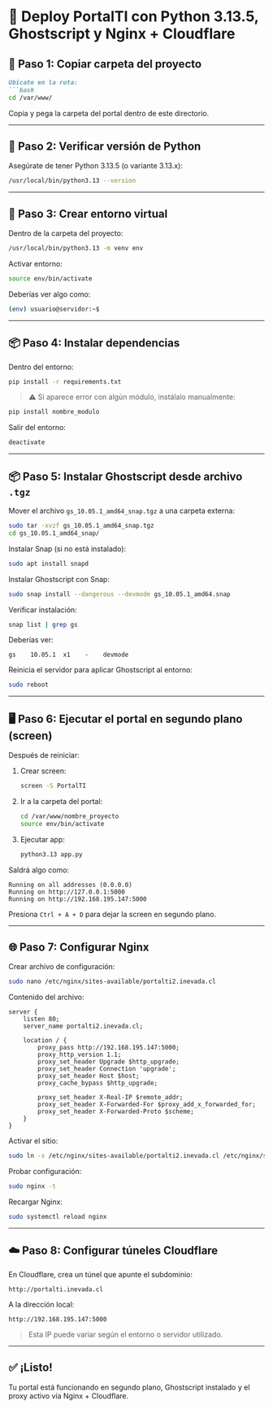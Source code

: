 # 🚀 Deploy PortalTI con Python 3.13.5, Ghostscript y Nginx + Cloudflare
## 📁 Paso 1: Copiar carpeta del proyecto
```markdown
Ubícate en la ruta:
```bash
cd /var/www/
```

Copia y pega la carpeta del portal dentro de este directorio.

---

## 🐍 Paso 2: Verificar versión de Python

Asegúrate de tener Python 3.13.5 (o variante 3.13.x):
```bash
/usr/local/bin/python3.13 --version
```

---

## 🧪 Paso 3: Crear entorno virtual

Dentro de la carpeta del proyecto:
```bash
/usr/local/bin/python3.13 -m venv env
```

Activar entorno:
```bash
source env/bin/activate
```

Deberías ver algo como:
```bash
(env) usuario@servidor:~$
```

---

## 📦 Paso 4: Instalar dependencias

Dentro del entorno:
```bash
pip install -r requirements.txt
```

> ⚠️ Si aparece error con algún módulo, instálalo manualmente:
```bash
pip install nombre_modulo
```

Salir del entorno:
```bash
deactivate
```

---

## 📦 Paso 5: Instalar Ghostscript desde archivo `.tgz`

Mover el archivo `gs_10.05.1_amd64_snap.tgz` a una carpeta externa:
```bash
sudo tar -xvzf gs_10.05.1_amd64_snap.tgz
cd gs_10.05.1_amd64_snap/
```

Instalar Snap (si no está instalado):
```bash
sudo apt install snapd
```

Instalar Ghostscript con Snap:
```bash
sudo snap install --dangerous --devmode gs_10.05.1_amd64.snap
```

Verificar instalación:
```bash
snap list | grep gs
```

Deberías ver:
```
gs    10.05.1  x1    -    devmode
```

Reinicia el servidor para aplicar Ghostscript al entorno:
```bash
sudo reboot
```

---

## 🖥️ Paso 6: Ejecutar el portal en segundo plano (screen)

Después de reiniciar:

1. Crear screen:
    ```bash
    screen -S PortalTI
    ```

2. Ir a la carpeta del portal:
    ```bash
    cd /var/www/nombre_proyecto
    source env/bin/activate
    ```

3. Ejecutar app:
    ```bash
    python3.13 app.py
    ```

Saldrá algo como:
```
Running on all addresses (0.0.0.0)
Running on http://127.0.0.1:5000
Running on http://192.168.195.147:5000
```

Presiona `Ctrl + A + D` para dejar la screen en segundo plano.

---

## 🌐 Paso 7: Configurar Nginx

Crear archivo de configuración:
```bash
sudo nano /etc/nginx/sites-available/portalti2.inevada.cl
```

Contenido del archivo:
```nginx
server {
    listen 80;
    server_name portalti2.inevada.cl;

    location / {
        proxy_pass http://192.168.195.147:5000;
        proxy_http_version 1.1;
        proxy_set_header Upgrade $http_upgrade;
        proxy_set_header Connection 'upgrade';
        proxy_set_header Host $host;
        proxy_cache_bypass $http_upgrade;

        proxy_set_header X-Real-IP $remote_addr;
        proxy_set_header X-Forwarded-For $proxy_add_x_forwarded_for;
        proxy_set_header X-Forwarded-Proto $scheme;
    }
}
```

Activar el sitio:
```bash
sudo ln -s /etc/nginx/sites-available/portalti2.inevada.cl /etc/nginx/sites-enabled/
```

Probar configuración:
```bash
sudo nginx -t
```

Recargar Nginx:
```bash
sudo systemctl reload nginx
```

---

## ☁️ Paso 8: Configurar túneles Cloudflare

En Cloudflare, crea un túnel que apunte el subdominio:
```
http://portalti.inevada.cl
```
A la dirección local:
```
http://192.168.195.147:5000
```

> Esta IP puede variar según el entorno o servidor utilizado.

---

## ✅ ¡Listo!

Tu portal está funcionando en segundo plano, Ghostscript instalado y el proxy activo vía Nginx + Cloudflare.  